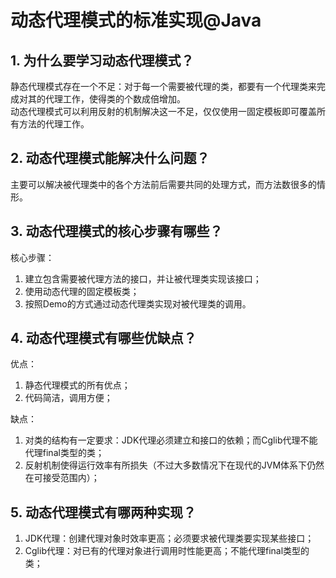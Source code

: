 # 动态代理模式的标准实现@Java
## 1. 为什么要学习动态代理模式？
静态代理模式存在一个不足：对于每一个需要被代理的类，都要有一个代理类来完成对其的代理工作，使得类的个数成倍增加。      
动态代理模式可以利用反射的机制解决这一不足，仅仅使用一固定模板即可覆盖所有方法的代理工作。       
## 2. 动态代理模式能解决什么问题？
主要可以解决被代理类中的各个方法前后需要共同的处理方式，而方法数很多的情形。
## 3. 动态代理模式的核心步骤有哪些？
核心步骤：      
1. 建立包含需要被代理方法的接口，并让被代理类实现该接口；       
2. 使用动态代理的固定模板类；       
3. 按照Demo的方式通过动态代理类实现对被代理类的调用。      

## 4. 动态代理模式有哪些优缺点？
优点：    
1. 静态代理模式的所有优点；      
2. 代码简洁，调用方便；      

缺点：     
1. 对类的结构有一定要求：JDK代理必须建立和接口的依赖；而Cglib代理不能代理final类型的类；           
2. 反射机制使得运行效率有所损失（不过大多数情况下在现代的JVM体系下仍然在可接受范围内）；        

## 5. 动态代理模式有哪两种实现？
1. JDK代理：创建代理对象时效率更高；必须要求被代理类要实现某些接口；       
2. Cglib代理：对已有的代理对象进行调用时性能更高；不能代理final类型的类；      
